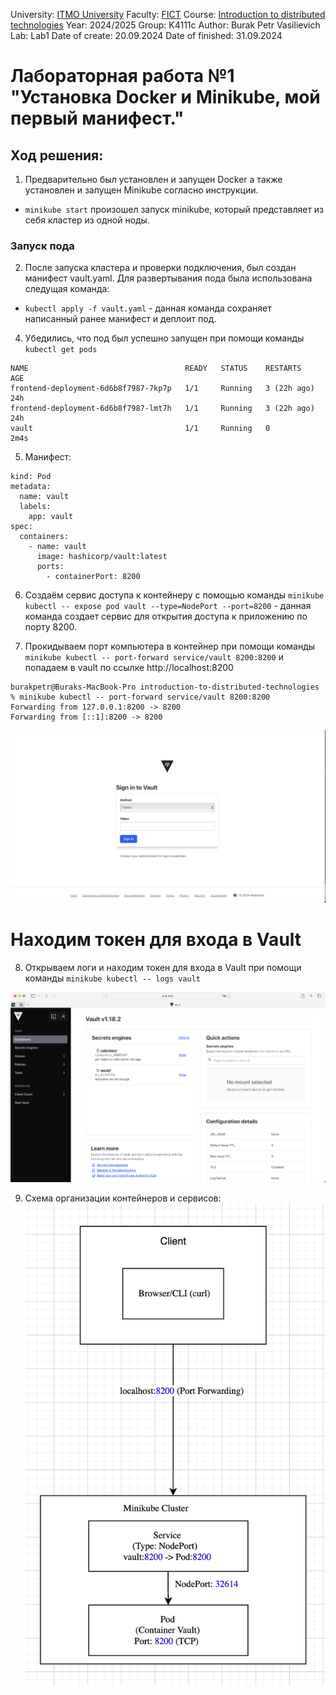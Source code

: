 University: [ITMO University](https://itmo.ru/ru/)
Faculty: [FICT](https://fict.itmo.ru)
Course: [Introduction to distributed technologies](https://github.com/itmo-ict-faculty/introduction-to-distributed-technologies)
Year: 2024/2025
Group: K4111c
Author: Burak Petr Vasilievich
Lab: Lab1
Date of create: 20.09.2024
Date of finished: 31.09.2024

# Лабораторная работа №1 "Установка Docker и Minikube, мой первый манифест."

## Ход решения:
1. Предварительно был установлен и запущен Docker а также установлен и запущен Minikube согласно инструкции.
- `minikube start` произошел запуск minikube, который представляет из себя кластер из одной ноды.
### Запуск пода
2. После запуска кластера и проверки подключения, был создан манифест vault.yaml. Для развертывания пода была использована следущая команда:
- `kubectl apply -f vault.yaml` - данная команда сохраняет написанный ранее манифест и деплоит под.
4. Убедились, что под был успешно запущен при помощи команды `kubectl get pods`
```kubectl get pods
NAME                                   READY   STATUS    RESTARTS      AGE
frontend-deployment-6d6b8f7987-7kp7p   1/1     Running   3 (22h ago)   24h
frontend-deployment-6d6b8f7987-lmt7h   1/1     Running   3 (22h ago)   24h
vault                                  1/1     Running   0             2m4s
```
5. Манифест:

```apiVersion: v1
kind: Pod
metadata:
  name: vault
  labels:
    app: vault
spec:
  containers:
    - name: vault
      image: hashicorp/vault:latest
      ports:
        - containerPort: 8200
```

6. Создаём сервис доступа к контейнеру с помощью команды `minikube kubectl -- expose pod vault --type=NodePort --port=8200` - данная команда создает сервис для открытия доступа к приложению по порту 8200.
   
7. Прокидываем порт компьютера в контейнер при помощи команды `minikube kubectl -- port-forward service/vault 8200:8200` и попадаем в vault по ссылке http://localhost:8200

```
burakpetr@Buraks-MacBook-Pro introduction-to-distributed-technologies % minikube kubectl -- port-forward service/vault 8200:8200
Forwarding from 127.0.0.1:8200 -> 8200
Forwarding from [::1]:8200 -> 8200
```


![image](https://github.com/gtnh48965/2024_2025-introduction_to_distributed_technologies-k4111c-burak_p_v/blob/main/LR1/image/VaultMain.png 'Vault page')

# Находим токен для входа в Vault
8. Открываем логи и находим токен для входа в Vault при помощи команды `minikube kubectl -- logs vault`

![image](https://github.com/gtnh48965/2024_2025-introduction_to_distributed_technologies-k4111c-burak_p_v/blob/main/LR1/image/authorizedVault.png)

9. Схема организации контейнеров и сервисов:
![image](https://github.com/gtnh48965/2024_2025-introduction_to_distributed_technologies-k4111c-burak_p_v/blob/main/LR1/image/scheme.png)
